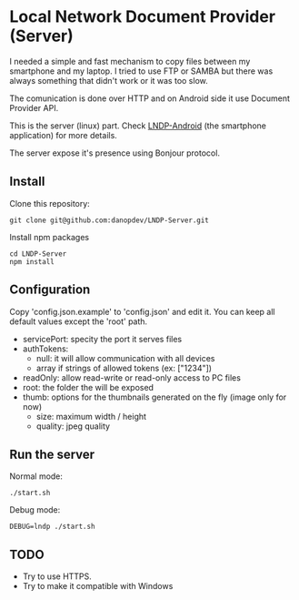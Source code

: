 # Local Network Document Provider (Server) #

I needed a simple and fast mechanism to copy files between my smartphone and my laptop.
I tried to use FTP or SAMBA but there was always something that didn't work or it was too slow.

The comunication is done over HTTP and on Android side it use Document Provider API.

This is the server (linux) part. Check [LNDP-Android](https://github.com/danopdev/LNDP-Android) (the smartphone application) for more details.

The server expose it's presence using Bonjour protocol.

## Install ##

Clone this repository:
```
git clone git@github.com:danopdev/LNDP-Server.git
```

Install npm packages
```
cd LNDP-Server
npm install
```

## Configuration ##

Copy 'config.json.example' to 'config.json' and edit it.
You can keep all default values except the 'root' path.

* servicePort: specity the port it serves files
* authTokens:
  * null: it will allow communication with all devices
  * array if strings of allowed tokens (ex: ["1234"])
* readOnly: allow read-write or read-only access to PC files
* root: the folder the will be exposed
* thumb: options for the thumbnails generated on the fly (image only for now)
  * size: maximum width / height
  * quality: jpeg quality

## Run the server ##

Normal mode:
```
./start.sh
```

Debug mode:
```
DEBUG=lndp ./start.sh
```

## TODO ##

* Try to use HTTPS.
* Try to make it compatible with Windows
